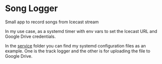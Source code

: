 # Song Logger
Small app to record songs from Icecast stream

In my use case, as a systemd timer with env vars to set the Icecast URL and Google Drive credentials.

In the [service](https://github.com/azratul/song-logger/tree/main/service) folder you can find my systemd configuration files as an example. One is the track logger and the other is for uploading the file to Google Drive.
